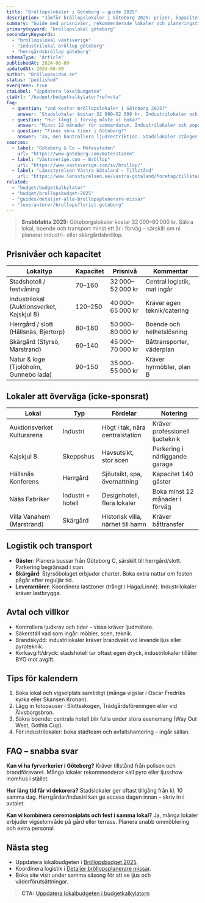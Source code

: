 ```yaml
---
title: "Bröllopslokaler i Göteborg – guide 2025"
description: "Jämför bröllopslokaler i Göteborg 2025: priser, kapacitet och logistik för stad, skärgård och herrgårdar i Västsverige."
summary: "Guide med prisnivåer, rekommenderade lokaler och planeringstips för Göteborgsregionens mest populära bröllopsplatser."
primaryKeyword: "bröllopslokal göteborg"
secondaryKeywords:
  - "bröllopslokal västsverige"
  - "industrilokal bröllop göteborg"
  - "herrgårdsbröllop göteborg"
schemaType: "Article"
publishedAt: 2024-06-09
updatedAt: 2024-06-09
author: "Bröllopssidan.se"
status: "published"
evergreen: true
ctaLabel: "Uppdatera lokalbudgeten"
ctaUrl: "/budget/budgetkalkylator?ref=cta"
faq:
  - question: "Vad kostar bröllopslokaler i Göteborg 2025?"
    answer: "Stadslokaler kostar 32 000–52 000 kr. Industrilokaler och skeppshallar ligger på 40 000–65 000 kr och slotts-/herrgårdspaket 50 000–80 000 kr inklusive boende."
  - question: "Hur långt i förväg måste vi boka?"
    answer: "Minst 12 månader för sommardatum. Industrilokaler och populära herrgårdar (t.ex. Nääs Fabriker) bokas ofta 18 månader före."
  - question: "Finns sena tider i Göteborg?"
    answer: "Ja, men kontrollera ljudrestriktion. Stadslokaler stänger vid 01.00, industrilokaler utanför centrum kan gå till 02.00–03.00 mot extra avgift."
sources:
  - label: "Göteborg & Co – Mötesstaden"
    url: "https://www.goteborg.com/motesstaden"
  - label: "Västsverige.com – Bröllop"
    url: "https://www.vastsverige.com/sv/brollop/"
  - label: "Länsstyrelsen Västra Götaland – Tillstånd"
    url: "https://www.lansstyrelsen.se/vastra-gotaland/foretag/tillstand-och-tillsyn/"
related:
  - "budget/budgetkalkylator"
  - "budget/brollopsbudget-2025"
  - "guides/detaljer-alla-brollopsplanerare-missar"
  - "leverantorer/brollopsflorist-goteborg"
---
```


> **Snabbfakta 2025:** Göteborgslokaler kostar 32 000–80 000 kr. Säkra lokal, boende och transport minst ett år i förväg – särskilt om ni planerar industri- eller skärgårdsbröllop.

## Prisnivåer och kapacitet

| Lokaltyp                    | Kapacitet | Prisnivå       | Kommentar |
| --------------------------- | --------- | -------------- | --------- |
| Stadshotell / festvåning    | 70–160    | 32 000–52 000 kr | Central logistik, mat ingår |
| Industrilokal (Auktionsverket, Kajskjul 8) | 120–250 | 40 000–65 000 kr | Kräver egen teknik/catering |
| Herrgård / slott (Hällsnäs, Bjertorp) | 80–180 | 50 000–80 000 kr | Boende och helhetslösning |
| Skärgård (Styrsö, Marstrand)| 60–140    | 45 000–70 000 kr | Båttransporter, väderplan |
| Natur & loge (Tjolöholm, Gunnebo lada) | 90–150 | 35 000–55 000 kr | Kräver hyrmöbler, plan B |

## Lokaler att överväga (icke-sponsrat)

| Lokal               | Typ            | Fördelar                            | Notering |
| ------------------- | -------------- | ----------------------------------- | -------- |
| Auktionsverket Kulturarena | Industri | Högt i tak, nära centralstation     | Kräver professionell ljudteknik |
| Kajskjul 8          | Skeppshus      | Havsutsikt, stor scen               | Parkering i närliggande garage |
| Hällsnäs Konferens  | Herrgård       | Sjöutsikt, spa, övernattning        | Kapacitet 140 gäster |
| Nääs Fabriker       | Industri + hotell | Designhotell, flera lokaler      | Boka minst 12 månader i förväg |
| Villa Vanahem (Marstrand) | Skärgård | Historisk villa, närhet till hamn   | Kräver båttransfer |

## Logistik och transport

- **Gäster**: Planera bussar från Göteborg C, särskilt till herrgård/slott. Parkering begränsad i stan.
- **Skärgård**: Styrsöbolaget erbjuder charter. Boka extra nattur om festen pågår efter reguljär tid.
- **Leverantörer**: Koordinera lastzoner (trångt i Haga/Linné). Industrilokaler kräver lastbrygga.

## Avtal och villkor

- Kontrollera ljudkrav och tider – vissa kräver ljudmätare.
- Säkerställ vad som ingår: möbler, scen, teknik.
- Brandskydd: industrilokaler kräver brandvakt vid levande ljus eller pyroteknik.
- Korkavgift/dryck: stadshotell tar oftast egen dryck, industrilokaler tillåter BYO mot avgift.

## Tips för kalendern

1. Boka lokal och vigselplats samtidigt (många vigslar i Oscar Fredriks kyrka eller Skansen Kronan).
2. Lägg in fotopauser i Slottsskogen, Trädgårdsföreningen eller vid Älvsborgsbron.
3. Säkra boende: centrala hotell blir fulla under stora evenemang (Way Out West, Gothia Cup).
4. För industrilokaler: boka städteam och avfallshantering – ingår sällan.

## FAQ – snabba svar

**Kan vi ha fyrverkerier i Göteborg?**
Kräver tillstånd från polisen och brandförsvaret. Många lokaler rekommenderar kall pyro eller ljusshow inomhus i stället.

**Hur lång tid får vi dekorera?**
Stadslokaler ger oftast tillgång från kl. 10 samma dag. Herrgårdar/industri kan ge access dagen innan – skriv in i avtalet.

**Kan vi kombinera ceremoniplats och fest i samma lokal?**
Ja, många lokaler erbjuder vigselområde på gård eller terrass. Planera snabb ommöblering och extra personal.

## Nästa steg

- Uppdatera lokalbudgeten i [Bröllopsbudget 2025](/budget/brollopsbudget-2025/).
- Koordinera logistik i [Detaljer bröllopsplanerare missar](/guides/detaljer-alla-brollopsplanerare-missar/).
- Boka site visit under samma säsong för att se ljus och väderförutsättningar.

> **CTA:** [Uppdatera lokalbudgeten i budgetkalkylatorn](/budget/budgetkalkylator?ref=cta)
